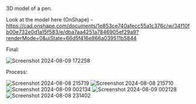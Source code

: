 3D model of a pen.

Look at the model here (OnShape) - https://cad.onshape.com/documents/1e853ce740afecc55a1c376c/w/34f10fb00e732e0d1a15f583/e/dba7aa4251a7846905ef29a9?renderMode=0&uiState=66d5f416e866a039511b5844


Final: 

![Screenshot 2024-08-09 172258](https://github.com/user-attachments/assets/d68b599e-04be-4294-a95f-a6e720f53d74)

Process:

![Screenshot 2024-08-08 215719](https://github.com/user-attachments/assets/8125167e-5643-4337-ab1e-02c900e4d2ec)
![Screenshot 2024-08-08 215710](https://github.com/user-attachments/assets/49aaff8c-04ae-4b2b-8818-40223dc65793)
![Screenshot 2024-08-09 002134](https://github.com/user-attachments/assets/247b29a3-2669-4248-88e9-3f1e6590cbd0)
![Screenshot 2024-08-09 002128](https://github.com/user-attachments/assets/25853e9e-672e-48b5-86bf-eebd48915d0b)
![Screenshot 2024-08-08 231402](https://github.com/user-attachments/assets/d0a6762a-a459-4ca6-96b0-c07b2fc1e8ba)
